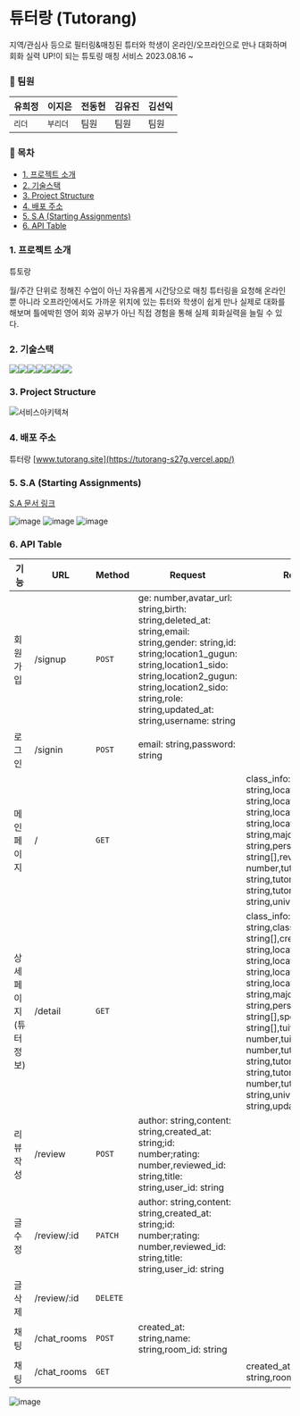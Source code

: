 # 튜터랑 (Tutorang)

지역/관심사 등으로 필터링&매칭된 튜터와 학생이 온라인/오프라인으로 만나 대화하며 회화 실력 UP!이 되는 튜토링 매칭 서비스
2023.08.16 ~

### 🧷 팀원

| 유희정 | 이지은   | 전동헌 | 김유진 | 김선익 |
| ------ | -------- | ------ | ------ | ------ |
| `리더` | `부리더` | 팀원   | 팀원   | 팀원   |

### 🧷 목차

- [1. 프로젝트 소개](#1-프로젝트-소개)
- [2. 기술스택](#2-기술스택)
- [3. Project Structure](#3-project-structure)
- [4. 배포 주소](#4-배포-주소)
- [5. S.A (Starting Assignments)](#5-sa-starting-assignments)
- [6. API Table](#6-api-table)

### 1. 프로젝트 소개

튜토랑

월/주간 단위로 정해진 수업이 아닌 자유롭게 시간당으로 매칭 튜터링을 요청해 온라인 뿐 아니라 오프라인에서도 가까운 위치에 있는 튜터와 학생이 쉽게 만나 실제로 대화를 해보며 틀에박힌 영어 회와 공부가 아닌 직접 경험을 통해 실제 회화실력을 늘릴 수 있다.

### 2. 기술스택

<img src="https://img.shields.io/badge/html-E34F26?style=for-the-badge&logo=html5&logoColor=white"><img src="https://img.shields.io/badge/typescript-3178C6?style=for-the-badge&logo=typescript&logoColor=white"><img src="https://img.shields.io/badge/react-61DAFB?style=for-the-badge&logo=react&logoColor=white"><img src="https://img.shields.io/badge/reactquery-FF4154?style=for-the-badge&logo=reactquery&logoColor=white"><img src="https://img.shields.io/badge/reactrouterdom-CA4245?style=for-the-badge&logo=reactrouter&logoColor=white"><img src="https://img.shields.io/badge/git-F05032?style=for-the-badge&logo=git&logoColor=white"><img src="https://img.shields.io/badge/styledcomponents-DB7093?style=for-the-badge&logo=styledcomponents&logoColor=white">

### 3. Project Structure

![서비스아키텍쳐](https://github.com/heejung-newheee/tutorang/assets/126348461/7548248c-f8ea-4578-8c03-d80cfa629386)

### 4. 배포 주소

튜터랑 [www.tutorang.site](https://tutorang-s27g.vercel.app/)

### 5. S.A (Starting Assignments)

[S.A 문서 링크](https://www.notion.so/S-A-ac1f239de5c64a7aa37bd150da725204)

![image](https://github.com/heejung-newheee/tutorang/assets/126348461/874546d9-0031-496f-a8c9-80bffeee1f7a)
![image](https://github.com/heejung-newheee/tutorang/assets/126348461/512340ea-d4e1-462b-ba86-0198118a60b6)
![image](https://github.com/heejung-newheee/tutorang/assets/126348461/306e9a86-5820-41f2-8ff2-498878465594)

### 6. API Table

| 기능                 | URL         | Method   | Request                                                                                                                                                                                                                                               | Response                                                                                                                                                                                                                                                                                                                                                                                        |
| -------------------- | ----------- | -------- | ----------------------------------------------------------------------------------------------------------------------------------------------------------------------------------------------------------------------------------------------------- | ----------------------------------------------------------------------------------------------------------------------------------------------------------------------------------------------------------------------------------------------------------------------------------------------------------------------------------------------------------------------------------------------- |
| 회원가입             | /signup     | `POST`   | ge: number,avatar_url: string,birth: string,deleted_at: string,email: string,gender: string,id: string;location1_gugun: string,location1_sido: string,location2_gugun: string,location2_sido: string,role: string,updated_at: string,username: string |                                                                                                                                                                                                                                                                                                                                                                                                 |
| 로그인               | /signin     | `POST`   | email: string,password: string                                                                                                                                                                                                                        |                                                                                                                                                                                                                                                                                                                                                                                                 |
| 메인페이지           | /           | `GET`    |                                                                                                                                                                                                                                                       | class_info: string,location1_gugun: string,location1_sido: string,location2_gugun: string,location2_sido: string,major: string,personality: string[],review_count: number,tutor_id: string,tutor_img: string,tutor_name: string,university: string}                                                                                                                                             |
| 상세페이지(튜터정보) | /detail     | `GET`    |                                                                                                                                                                                                                                                       | class_info: string,class_level: string[],created_at: string,location1_gugun: string,location1_sido: string,location2_gugun: string,location2_sido: string,major: string,personality: string[],speaking_language: string[],tuition_fee_offline: number,tuition_fee_online: number,tutor_id: string,tutor_img: string,tutor_info_id: number,tutor_name: string,university: string,update: string} |
| 리뷰작성             | /review     | `POST`   | author: string,content: string,created_at: string;id: number;rating: number,reviewed_id: string,title: string,user_id: string                                                                                                                         |                                                                                                                                                                                                                                                                                                                                                                                                 |
| 글수정               | /review/:id | `PATCH`  | author: string,content: string,created_at: string;id: number;rating: number,reviewed_id: string,title: string,user_id: string                                                                                                                         |                                                                                                                                                                                                                                                                                                                                                                                                 |
| 글삭제               | /review/:id | `DELETE` |                                                                                                                                                                                                                                                       |                                                                                                                                                                                                                                                                                                                                                                                                 |
| 채팅                 | /chat_rooms | `POST`   | created_at: string,name: string,room_id: string                                                                                                                                                                                                       |                                                                                                                                                                                                                                                                                                                                                                                                 |
| 채팅                 | /chat_rooms | `GET`    |                                                                                                                                                                                                                                                       | created_at: string,name: string,room_id: string                                                                                                                                                                                                                                                                                                                                                 |

![image](https://github.com/heejung-newheee/tutorang/assets/126348461/a174852a-7bce-4b90-84c5-5fe263ea5c19)
